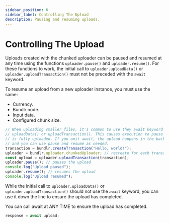 ```yaml
---
sidebar_position: 6
sidebar_label: Controlling The Upload
description: Pausing and resuming uploads.
---
```


# Controlling The Upload

Uploads created with the chunked uploader can be paused and resumed at any time using the functions `uploader.pause()` and `uploader.resume()`. For these functions to work, the initial call to `uploader.uploadData()` or `uploader.uploadTransaction()` must not be preceded with the `await` keyword.

To resume an upload from a new uploader instance, you must use the same:

-   Currency.
-   Bundlr node.
-   Input data.
-   Configured chunk size.

```js
// When uploading smaller files, it's common to use they await keyword before
// uploadData() or uploadTransaction(). This causes execution to pause until the file
// is fully uploaded. If you omit await, the upload happens in the background
// and you can use pause and resume as needed.
transaction = bundlr.createTransaction("Hello, world!");
uploader = bundlr.uploader.chunkedUploader; // recreate for each transaction
const upload = uploader.uploadTransaction(transaction);
uploader.pause(); // pauses the upload
console.log("Upload paused");
uploader.resume(); // resumes the upload
console.log("Upload resumed");
```

While the initial call to `uploader.uploadData()` or `uploader.uploadTransaction()` should not use the `await` keyword, you can use it down the line to ensure the upload has completed.

You can call await at ANY TIME to ensure the upload has completed.

```js
response = await upload;
```
